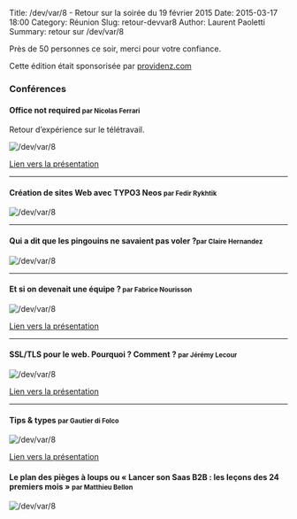Title: /dev/var/8 - Retour sur la soirée du 19 février 2015
Date: 2015-03-17 18:00
Category: Réunion
Slug: retour-devvar8
Author: Laurent Paoletti
Summary: retour sur /dev/var/8


Près de 50 personnes ce soir, merci pour votre confiance.

Cette édition était sponsorisée par [providenz.com](http://providenz.com/)


### Conférences


####  Office not required <small>par Nicolas Ferrari</small>

 Retour d’expérience sur le télétravail.

 ![/dev/var/8](/images/devvar8/devvar8-17.jpg)

 [Lien vers la présentation](http://slides.alwaysdata.com/201502_remote/)

<hr>


####  Création de sites Web avec TYPO3 Neos <small>par Fedir Rykhtik</small>

 ![/dev/var/8](/images/devvar8/devvar8-16.jpg)


<hr>


#### Qui a dit que les pingouins ne savaient pas voler ?<small>par Claire Hernandez</small>

 ![/dev/var/8](/images/devvar8/devvar8-11.jpg)

<hr>

#### Et si on devenait une équipe ?<small> par Fabrice Nourisson </small>

 ![/dev/var/8](/images/devvar8/devvar8-5.jpg)

 [Lien vers la présentation](http://fabrice.nourisson-pytel.fr/talks/be_a_team.html)

<hr>

#### SSL/TLS pour le web. Pourquoi ? Comment ? <small> par Jérémy Lecour </small>

 ![/dev/var/8](/images/devvar8/devvar8-6.jpg)

 [Lien vers la présentation](http://jlecour.github.io/ssl-gandi-nginx-debian/)


<hr>

####  Tips & types <small>par Gautier di Folco</small>

 ![/dev/var/8](/images/devvar8/devvar8-14.jpg)

 [Lien vers la présentation](http://fr.slideshare.net/Black-Heaven/tips-and-types)


#### Le plan des pièges à loups ou « Lancer son Saas B2B : les leçons des 24 premiers mois » <small>par Matthieu Bellon</small>

 ![/dev/var/8](/images/devvar8/devvar8-1.jpg)


 <script async class="speakerdeck-embed" data-id="4d7bf2002520013253cf42352f2c78ce" data-ratio="1.33333333333333" src="//speakerdeck.com/assets/embed.js"></script>

